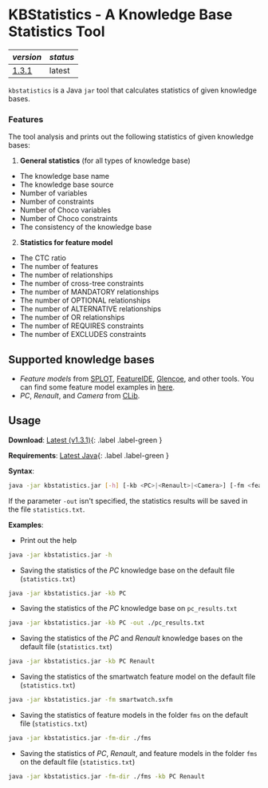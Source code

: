 # KBStatistics - A Knowledge Base Statistics Tool

| *version*                                                                         | *status* |
|-----------------------------------------------------------------------------------|----------|
| [1.3.1](https://github.com/manleviet/CA-CDR-V2/releases/tag/kbstatistics-v1.3.1)  | latest   |

`kbstatistics` is a Java `jar` tool that calculates statistics of given knowledge bases.

### Features

The tool analysis and prints out the following statistics of given knowledge bases:

1. **General statistics** (for all types of knowledge base)
- The knowledge base name
- The knowledge base source
- Number of variables
- Number of constraints
- Number of Choco variables
- Number of Choco constraints
- The consistency of the knowledge base

2. **Statistics for feature model**
- The CTC ratio
- The number of features
- The number of relationships
- The number of cross-tree constraints
- The number of MANDATORY relationships
- The number of OPTIONAL relationships
- The number of ALTERNATIVE relationships
- The number of OR relationships
- The number of REQUIRES constraints
- The number of EXCLUDES constraints

## Supported knowledge bases

- _Feature models_ from [SPLOT], [FeatureIDE], [Glencoe], and other tools. You can find some feature model examples in [here].
- _PC_, _Renault_, and _Camera_ from [CLib].

## Usage

**Download**: [Latest (v1.3.1)]{: .label .label-green }

**Requirements**: [Latest Java]{: .label .label-green }

**Syntax**:
```bash
java -jar kbstatistics.jar [-h] [-kb <PC>|<Renault>|<Camera>] [-fm <feature_model_name>] [-fm-dir <path_to_folder>] [-out <path_to_file>]
```

If the parameter `-out` isn't specified, the statistics results will be saved in the file `statistics.txt`.

**Examples**:
- Print out the help
```bash
java -jar kbstatistics.jar -h
```
- Saving the statistics of the _PC_ knowledge base on the default file (`statistics.txt`)
```bash
java -jar kbstatistics.jar -kb PC
```
- Saving the statistics of the _PC_ knowledge base on `pc_results.txt `
```bash
java -jar kbstatistics.jar -kb PC -out ./pc_results.txt
```
- Saving the statistics of the _PC_ and _Renault_ knowledge bases on the default file (`statistics.txt`)
```bash
java -jar kbstatistics.jar -kb PC Renault
```
- Saving the statistics of the smartwatch feature model on the default file (`statistics.txt`)
```bash
java -jar kbstatistics.jar -fm smartwatch.sxfm
```
- Saving the statistics of feature models in the folder `fms` on the default file (`statistics.txt`)
```bash
java -jar kbstatistics.jar -fm-dir ./fms
```
- Saving the statistics of _PC_, _Renault_, and feature models in the folder `fms` on the default file (`statistics.txt`)
```bash
java -jar kbstatistics.jar -fm-dir ./fms -kb PC Renault
```

[Latest (V1.3.1)]: https://github.com/manleviet/CA-CDR-V2/releases/tag/kbstatistics-v1.3.1
[SPLOT]: http://www.splot-research.org
[CLib]: https://www.itu.dk/research/cla/externals/clib/
[FeatureIDE]: https://featureide.github.io
[Glencoe]: https://glencoe.hochschule-trier.de
[here]: https://github.com/manleviet/KBStatistics/tree/main/src/test/resources/fms
[Latest Java]: https://www.java.com/en/download/manual.jsp